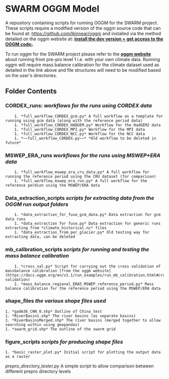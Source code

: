 # SWARM OGGM Model
 A repository containing scripts for running OGGM for the SWARM project. These scripts require a modified version of the oggm source code that can be found at:  https://github.com/lkinnear/oggm and installed via the method detailed on the oggm website at: **[install the dev version + get access to the OGGM code:](https://docs.oggm.org/en/v1.1/installing-oggm.html)**.

To run oggm for the SWARM project please refer to the **[oggm website](https://docs.oggm.org/en/v1.1/run_examples/run_mb_calibration.html)** about running from pre-pro level 1 i.e. with your own climate data.
Running oggm will require mass balance calibration for the climate dataset used as detailed in the link above and file structures will need to be modified based on the user's directories.

## Folder Contents
### CORDEX_runs: *workflows for the runs using CORDEX data*
        1. *full_workflow_CORDEX_gcm.py* A full workflow as a template for running using gcm data (along with the reference period data)
        1. *full_workflow_CORDEX_HADGEM.py* Workflow for the HadGEM2 data
        1. *full_workflow_CORDEX_MPI.py* Workflow for the MPI data
        1. *full_workflow_CORDEX_NCC.py* Workflow for the NCC data
        1. *~~full_workflow_CORDEX.py~~* *Old workflow to be deleted in future*

### MSWEP_ERA_runs *workflows for the runs using MSWEP+ERA data*
        1. *full_workflow_mswep_era_cru_data.py* A full workflow for running the reference period using the CRU dataset (for comparison)
        1. *full_workflow_mswep_era_run.py* A full workflow for the reference perdion using the MSWEP/ERA data

### Data_extraction_scripts *scripts for extracting data from the OGGM run output folders*
        1. *data_extraction_for_fuse_gcm_data.py* Data extraction for gcm data runs
        1. *data_extraction for fuse.py* Data extraction for generic runs extracting from *climate_historical.nc* files
        1. *data_extraction_from_per_glacier.py* Old testing way for extracting data, can be deleted
###  mb_calibration_scripts *scripts for running and testing the mass balance calibration*
        1. *cross_val.py* Script for carrying out the cross validation of massbalance calibration [from the oggm website](https://docs.oggm.org/en/v1.1/run_examples/run_mb_calibration.html#cross-validation)
        1. *mass_balance_regional_ERA5_MSWEP_reference_period.py* Mass balance calibration for the reference period using the MSWEP/ERA data
### shape_files *the various shape files used*
    1. *gadm36_CHN_0.shp* Outline of China_test
    1. *RiverBasins.shp* The river basins (as separate basins)
    1. *RiverBasinsMerged.shp* The river basins (merged together to allow searching within using geopandas)
    1. *swarm_grid.shp* The outline of the swarm grid
### figure_scripts *scripts for producing shape files*
    1. *basic_raster_plot.py* Initial script for plotting the output data as a raster


 *prepro_directory_tester.py* A simple script to allow comparison between different prepro directory levels


